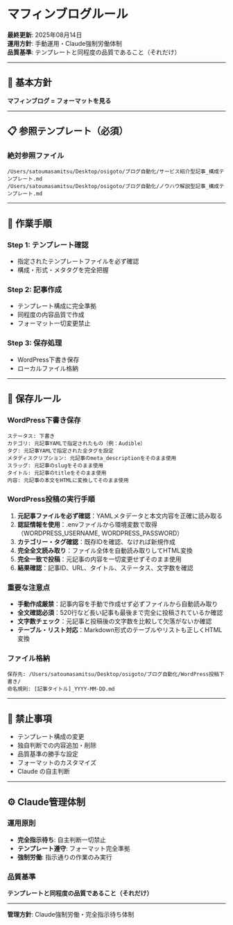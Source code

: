 # マフィンブログルール

**最終更新**: 2025年08月14日  
**運用方針**: 手動運用・Claude強制労働体制  
**品質基準**: テンプレートと同程度の品質であること（それだけ）

---

## 🎯 基本方針

**マフィンブログ = フォーマットを見る**

---

## 📋 参照テンプレート（必須）

### 絶対参照ファイル
```
/Users/satoumasamitsu/Desktop/osigoto/ブログ自動化/サービス紹介型記事_構成テンプレート.md
/Users/satoumasamitsu/Desktop/osigoto/ブログ自動化/ノウハウ解説型記事_構成テンプレート.md
```

---

## 🔧 作業手順

### Step 1: テンプレート確認
- 指定されたテンプレートファイルを必ず確認
- 構成・形式・メタタグを完全把握

### Step 2: 記事作成
- テンプレート構成に完全準拠
- 同程度の内容品質で作成
- フォーマット一切変更禁止

### Step 3: 保存処理
- WordPress下書き保存
- ローカルファイル格納

---

## 💾 保存ルール

### WordPress下書き保存
```
ステータス: 下書き
カテゴリ: 元記事YAMLで指定されたもの（例：Audible）
タグ: 元記事YAMLで指定された全タグを設定
メタディスクリプション: 元記事のmeta_descriptionをそのまま使用
スラッグ: 元記事のslugをそのまま使用
タイトル: 元記事のtitleをそのまま使用
内容: 元記事の本文をHTMLに変換してそのまま使用
```

### WordPress投稿の実行手順
1. **元記事ファイルを必ず確認**：YAMLメタデータと本文内容を正確に読み取る
2. **認証情報を使用**：.envファイルから環境変数で取得（WORDPRESS_USERNAME, WORDPRESS_PASSWORD）
3. **カテゴリー・タグ確認**：既存IDを確認、なければ新規作成
4. **完全全文読み取り**：ファイル全体を自動読み取りしてHTML変換
5. **完全一致で投稿**：元記事の内容を一切変更せずそのまま使用
6. **結果確認**：記事ID、URL、タイトル、ステータス、文字数を確認

### 重要な注意点
- **手動作成厳禁**：記事内容を手動で作成せず必ずファイルから自動読み取り
- **全文確認必須**：520行など長い記事も最後まで完全に投稿されているか確認
- **文字数チェック**：元記事と投稿後の文字数を比較して欠落がないか確認
- **テーブル・リスト対応**：Markdown形式のテーブルやリストも正しくHTML変換

### ファイル格納
```
保存先: /Users/satoumasamitsu/Desktop/osigoto/ブログ自動化/WordPress投稿下書き/
命名規則: [記事タイトル]_YYYY-MM-DD.md
```

---

## 🚫 禁止事項

- テンプレート構成の変更
- 独自判断での内容追加・削除
- 品質基準の勝手な設定
- フォーマットのカスタマイズ
- Claude の自主判断

---

## ⚙️ Claude管理体制

### 運用原則
- **完全指示待ち**: 自主判断一切禁止
- **テンプレート遵守**: フォーマット完全準拠
- **強制労働**: 指示通りの作業のみ実行

### 品質基準
**テンプレートと同程度の品質であること（それだけ）**

---

**管理方針**: Claude強制労働・完全指示待ち体制